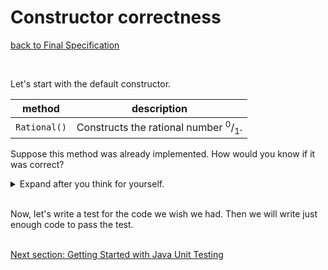 # Constructor correctness
[back to Final Specification](client_complete_specification.md)

<br/>

Let's start with the default constructor.

| method | description |
| ------ | ----------- |
| `Rational()` | Constructs the rational number <sup>0</sup>/<sub>1</sub>. |

Suppose this method was already implemented. How would you know if it was correct?

<details>
  <summary>Expand after you think for yourself.</summary>

To test whether the default constructor is correct, we need to use it to create a `Rational` and then verify that the `Rational` has numerator 0 and denominator 1.

1. Given no preconditions
1. When I create a default `Rational` value
1. Then the value should have numerator 0
1. And the value should have denominator 0

</details>

<br/>

Now, let's write a test for the code we wish we had. Then we will write just enough code to pass the test.
<br/>
<br/>

[Next section: Getting Started with Java Unit Testing](getting_started_with_java_unit_testing.md)
